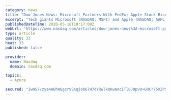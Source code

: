 ```yaml
---
category: news
title: "Dow Jones News: Microsoft Partners With FedEx; Apple Stock Rises as Stores Slowly Reopen"
excerpt: "Tech giants Microsoft (NASDAQ: MSFT) and Apple (NASDAQ: AAPL) underperformed the market on Monday, although both stocks still managed to rise. Microsoft announced a collaboration with FedEx (NYSE: FDX) to offer logistics solutions,"
publishedDateTime: 2020-05-18T18:17:00Z
webUrl: "https://www.nasdaq.com/articles/dow-jones-news%3A-microsoft-partners-with-fedex-apple-stock-rises-as-stores-slowly-reopen"
type: article
quality: 33
heat: 33
published: false

provider:
  name: Nasdaq
  domain: nasdaq.com

topics:
  - Azure

secured: "IwHS7/zya4AUhAQgcr9SKqjob67H7dYRwlkOKwaXcITl8J9pv0+GRCr75XZP5HzcsihDaCBRxpcJ229RDF35Vnmqpev8XHQLQHj3ZaSX4jsPE0SIC28zfwM/nuMlEURtmaocM/92AkhurULdlozLgbqZcxstYTp/dh0eQaLxPklC8FGB13W307f2mfxP2hb6Bg/N1Enp2tadDf9CMDzXf5hvUoZX/XkXkRUG2bqUlJPspZDqIGHJYvC/puf31VsdCssqibnoZUBeGIrfogSCjvSuEYJ7VCjX6MHuAKU273Rug6OX/gum+9O1VEPdM6rtppwhoX/q2uJrMhi8h6UGV+KOKAnzbu/IUR2TZvWl/euXCy5OkkiWWekdL5EP2i+pIU4BuBupbbfRS6HF+DRNBLXy2gsCn9cxdNqimERHZztV6CmMGsXEacyJRxOWXUpdKocv1DmV4XZGN3+WHe+AWUKw18K7BxljHDea1bazivk=;mZUZD+ONXvm/EI7QdlJScQ=="
---
```


